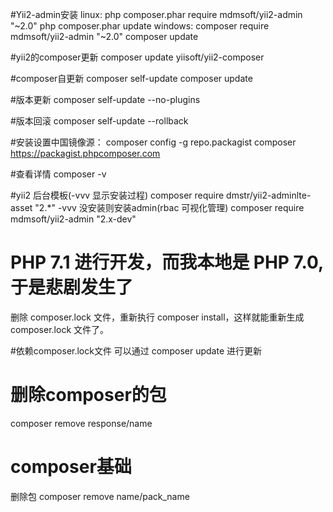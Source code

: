 ﻿#Yii2-admin安装
linux:
php composer.phar require mdmsoft/yii2-admin "~2.0"
php composer.phar update
windows:
composer require mdmsoft/yii2-admin "~2.0"
composer update

#yii2的composer更新
composer update yiisoft/yii2-composer

#composer自更新
composer self-update composer update

#版本更新
composer self-update --no-plugins

#版本回滚
composer self-update --rollback


#安装设置中国镜像源：
composer config -g repo.packagist composer https://packagist.phpcomposer.com

#查看详情
composer -v

#yii2 后台模板(-vvv 显示安装过程)
composer require dmstr/yii2-adminlte-asset "2.*" -vvv
没安装则安装admin(rbac 可视化管理)
composer require mdmsoft/yii2-admin "2.x-dev"

# PHP 7.1 进行开发，而我本地是 PHP 7.0, 于是悲剧发生了
删除 composer.lock 文件，重新执行 composer install，这样就能重新生成 composer.lock 文件了。

#依赖composer.lock文件 可以通过 composer update 进行更新



# 删除composer的包
composer remove response/name



# composer基础 

删除包 composer remove name/pack_name


